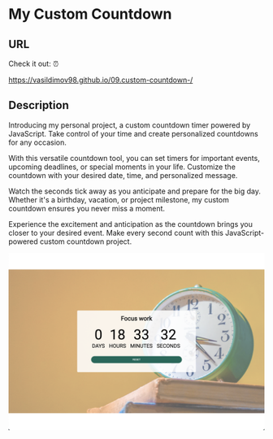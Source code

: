 # My Custom Countdown

## URL

Check it out: ⏰

https://vasildimov98.github.io/09.custom-countdown-/

## Description

Introducing my personal project, a custom countdown timer powered by JavaScript. Take control of your time and create personalized countdowns for any occasion.

With this versatile countdown tool, you can set timers for important events, upcoming deadlines, or special moments in your life. Customize the countdown with your desired date, time, and personalized message.

Watch the seconds tick away as you anticipate and prepare for the big day. Whether it's a birthday, vacation, or project milestone, my custom countdown ensures you never miss a moment.

Experience the excitement and anticipation as the countdown brings you closer to your desired event. Make every second count with this JavaScript-powered custom countdown project.

![Image Description](./site/countdown.png)
